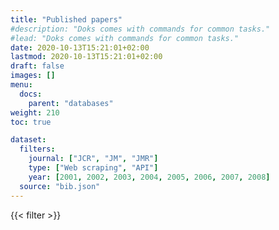 ```yaml
---
title: "Published papers"
#description: "Doks comes with commands for common tasks."
#lead: "Doks comes with commands for common tasks."
date: 2020-10-13T15:21:01+02:00
lastmod: 2020-10-13T15:21:01+02:00
draft: false
images: []
menu:
  docs:
    parent: "databases"
weight: 210
toc: true

dataset:
  filters:
    journal: ["JCR", "JM", "JMR"]
    type: ["Web scraping", "API"]
    year: [2001, 2002, 2003, 2004, 2005, 2006, 2007, 2008]
  source: "bib.json"
---
```


{{< filter >}}